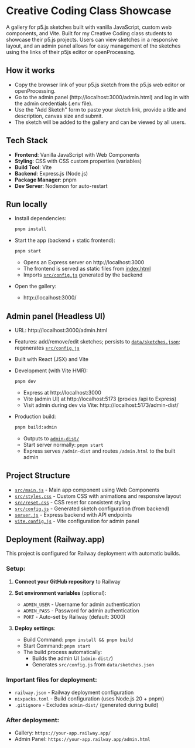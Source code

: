 # Creative Coding Class Showcase

A gallery for p5.js sketches built with vanilla JavaScript, custom web components, and Vite. Built for my Creative Coding class students to showcase their p5.js projects. Users can view sketches in a responsive layout, and an admin panel allows for easy management of the sketches using the links of their p5js editor or openProcessing. 

## How it works
- Copy the browser link of your p5.js sketch from the p5.js web editor or openProcessing.
- Go to the admin panel (http://localhost:3000/admin.html) and log in with the admin credentials (.env file).
- Use the "Add Sketch" form to paste your sketch link, provide a title and description, canvas size and submit.
- The sketch will be added to the gallery and can be viewed by all users.

## Tech Stack

- **Frontend**: Vanilla JavaScript with Web Components
- **Styling**: CSS with CSS custom properties (variables)
- **Build Tool**: Vite
- **Backend**: Express.js (Node.js)
- **Package Manager**: pnpm
- **Dev Server**: Nodemon for auto-restart

## Run locally

- Install dependencies:
    ```sh
    pnpm install
    ```

- Start the app (backend + static frontend):
    ```sh
    pnpm start
    ```
    - Opens an Express server on http://localhost:3000
    - The frontend is served as static files from [index.html](index.html)
    - Imports [`src/config.js`](src/config.js) generated by the backend

- Open the gallery:
    - http://localhost:3000/

## Admin panel (Headless UI)

- URL: http://localhost:3000/admin.html
- Features: add/remove/edit sketches; persists to [`data/sketches.json`](data/sketches.json); regenerates [`src/config.js`](src/config.js)
- Built with React (JSX) and Vite
- Development (with Vite HMR):
    ```sh
    pnpm dev
    ```
    - Express at http://localhost:3000
    - Vite (admin UI) at http://localhost:5173 (proxies /api to Express)
    - Visit admin during dev via Vite: http://localhost:5173/admin-dist/

- Production build:
    ```sh
    pnpm build:admin
    ```
    - Outputs to [`admin-dist/`](admin-dist/)
    - Start server normally: `pnpm start`
    - Express serves `/admin-dist` and routes `/admin.html` to the built admin

## Project Structure

- [`src/main.js`](src/main.js) - Main app component using Web Components
- [`src/styles.css`](src/styles.css) - Custom CSS with animations and responsive layout
- [`src/reset.css`](src/reset.css) - CSS reset for consistent styling
- [`src/config.js`](src/config.js) - Generated sketch configuration (from backend)
- [`server.js`](server.js) - Express backend with API endpoints
- [`vite.config.js`](vite.config.js) - Vite configuration for admin panel

## Deployment (Railway.app)

This project is configured for Railway deployment with automatic builds.

### Setup:

1. **Connect your GitHub repository** to Railway
2. **Set environment variables** (optional):
   - `ADMIN_USER` - Username for admin authentication
   - `ADMIN_PASS` - Password for admin authentication
   - `PORT` - Auto-set by Railway (default: 3000)

3. **Deploy settings**:
   - Build Command: `pnpm install && pnpm build`
   - Start Command: `pnpm start`
   - The build process automatically:
     - Builds the admin UI (`admin-dist/`)
     - Generates `src/config.js` from `data/sketches.json`

### Important files for deployment:
- `railway.json` - Railway deployment configuration
- `nixpacks.toml` - Build configuration (uses Node.js 20 + pnpm)
- `.gitignore` - Excludes `admin-dist/` (generated during build)

### After deployment:
- Gallery: `https://your-app.railway.app/`
- Admin Panel: `https://your-app.railway.app/admin.html`
